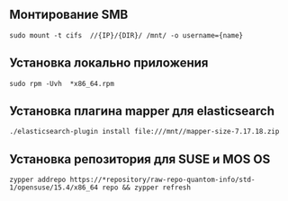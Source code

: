 ##  Монтирование SMB 
```
sudo mount -t cifs  //{IP}/{DIR}/ /mnt/ -o username={name}
```
## Установка локально приложения 
```
sudo rpm -Uvh  *x86_64.rpm
```
## Установка плагина mapper  для  elasticsearch 
```
./elasticsearch-plugin install file:///mnt//mapper-size-7.17.18.zip
```

## Установка репозитория для SUSE и MOS OS 
```
zypper addrepo https://*repository/raw-repo-quantom-info/std-1/opensuse/15.4/x86_64 repo && zypper refresh 
```


